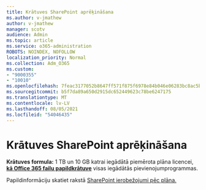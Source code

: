 ```yaml
---
title: Krātuves SharePoint aprēķināšana
ms.author: v-jmathew
author: v-jmathew
manager: scotv
audience: Admin
ms.topic: article
ms.service: o365-administration
ROBOTS: NOINDEX, NOFOLLOW
localization_priority: Normal
ms.collection: Adm_O365
ms.custom:
- "9000355"
- "10010"
ms.openlocfilehash: 7feac3177052b8647ff571f875f6978e84b046e06283bc8ac5ba48cc148f14a6
ms.sourcegitcommit: b5f7da89a650d2915dc652449623c78be6247175
ms.translationtype: MT
ms.contentlocale: lv-LV
ms.lasthandoff: 08/05/2021
ms.locfileid: "54046435"
---
```

# <a name="calculate-sharepoint-storage"></a>Krātuves SharePoint aprēķināšana

**Krātuves formula:** 1 TB un 10 GB katrai iegādātā piemērota plāna licencei, **[kā Office 365 failu papildkrātuve](https://docs.microsoft.com/microsoft-365/commerce/add-storage-space)** visas iegādātās pievienojumprogrammas. [](https://docs.microsoft.com/microsoft-365/commerce/add-storage-space)

Papildinformāciju skatiet rakstā [SharePoint ierobežojumi pēc plāna.](https://docs.microsoft.com/office365/servicedescriptions/sharepoint-online-service-description/sharepoint-online-limits)

